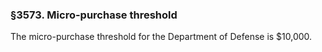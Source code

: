### §3573. Micro-purchase threshold ###

The micro-purchase threshold for the Department of Defense is $10,000.
